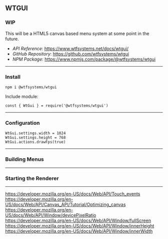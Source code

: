 ##  WTGUI

###  WIP

This will be a HTML5 canvas based menu system at some point in the future.

- *API Reference*:  https://www.wtfsystems.net/docs/wtgui/
- *GitHub Repository*:  https://github.com/wtfsystems/wtgui
- *NPM Package*:  https://www.npmjs.com/package/@wtfsystems/wtgui

-----

###  Install

```
npm i @wtfsystems/wtgui
```

Include module:

```
const { WtGui } = require('@wtfsystems/wtgui')
```

-----

###  Configuration

```
WtGui.settings.width = 1024
WtGui.settings.height = 768
WtGui.actions.drawFps(true)
```

-----

###  Building Menus

-----

###  Starting the Renderer

-----


https://developer.mozilla.org/en-US/docs/Web/API/Touch_events
https://developer.mozilla.org/en-US/docs/Web/API/Canvas_API/Tutorial/Optimizing_canvas
https://developer.mozilla.org/en-US/docs/Web/API/Window/devicePixelRatio
https://developer.mozilla.org/en-US/docs/Web/API/Window/fullScreen
https://developer.mozilla.org/en-US/docs/Web/API/Window/innerHeight
https://developer.mozilla.org/en-US/docs/Web/API/Window/innerWidth
